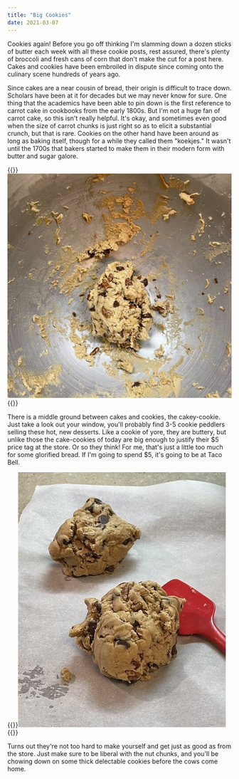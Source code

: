 ```yaml
---
title: "Big Cookies"
date: 2021-03-07
---
```


Cookies again! Before you go off thinking I'm slamming down a dozen sticks of butter each week with all these cookie posts, rest assured, there's plenty of broccoli and fresh cans of corn that don't make the cut for a post here. Cakes and cookies have been embroiled in dispute since coming onto the culinary scene hundreds of years ago.

Since cakes are a near cousin of bread, their origin is difficult to trace down. Scholars have been at it for decades but we may never know for sure. One thing that the academics have been able to pin down is the first reference to carrot cake in cookbooks from the early 1800s. But I'm not a huge fan of carrot cake, so this isn't really helpful. It's okay, and sometimes even good when the size of carrot chunks is just right so as to elicit a substantial crunch, but that is rare. Cookies on the other hand have been around as long as baking itself, though for a while they called them "koekjes." It wasn't until the 1700s that bakers started to make them in their modern form with butter and sugar galore.

{{<img>}}![](dough.jpg){{</img>}}

There is a middle ground between cakes and cookies, the cakey-cookie. Just take a look out your window, you'll probably find 3-5 cookie peddlers selling these hot, new desserts. Like a cookie of yore, they are buttery, but unlike those the cake-cookies of today are big enough to justify their $5 price tag at the store. Or so they think! For me, that's just a little too much for some glorified bread. If I'm going to spend $5, it's going to be at Taco Bell.

{{<img>}}![](balls.jpg){{</img>}}

Turns out they're not too hard to make yourself and get just as good as from the store. Just make sure to be liberal with the nut chunks, and you'll be chowing down on some thick delectable cookies before the cows come home.
